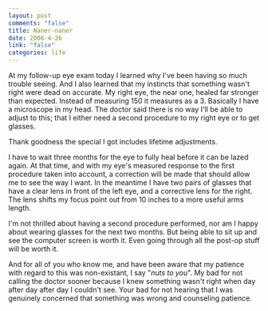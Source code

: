 ```yaml
--- 
layout: post
comments: "false"
title: Naner-naner
date: 2006-4-26
link: "false"
categories: life
---
```

At my follow-up eye exam today I learned why I've been having so much trouble seeing. And I also learned that my instincts that something wasn't right were dead on accurate. My right eye, the near one, healed far stronger than expected. Instead of measuring 150 it measures as a 3. Basically I have a microscope in my head. The doctor said there is no way I'll be able to adjust to this; that I either need a second procedure to my right eye or to get glasses.

Thank goodness the special I got includes lifetime adjustments.

I have to wait three months for the eye to fully heal before it can be lazed again. At that time, and with my eye's measured response to the first procedure taken into account, a correction will be made that should allow me to see the way I want. In the meantime I have two pairs of glasses that have a clear lens in front of the left eye, and a corrective lens for the right. The lens shifts my focus point out from 10 inches to a more useful arms length.

I'm not thrilled about having a second procedure performed, nor am I happy about wearing glasses for the next two months. But being able to sit up and see the computer screen is worth it. Even going through all the post-op stuff will be worth it.

And for all of you who know me, and have been aware that my patience with regard to this was non-existant, I say "<em>nuts to you</em>". My bad for not calling the doctor sooner because I knew something wasn't right when day after day after day I couldn't see. Your bad for not hearing that I was genuinely concerned that something was wrong and counseling patience.

